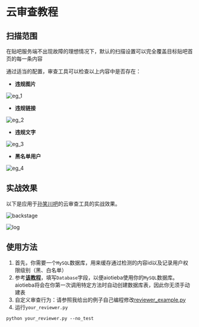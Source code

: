 # 云审查教程

## 扫描范围

在贴吧服务端不出现故障的理想情况下，默认的扫描设置可以完全覆盖目标贴吧首页的每一条内容

通过适当的配置，审查工具可以检查以上内容中是否存在：

+ **违规图片**

![eg_1](https://user-images.githubusercontent.com/48282276/176145251-35f36f73-2f23-4b1f-a456-9e62f97c40af.png)

+ **违规链接**

![eg_2](https://user-images.githubusercontent.com/48282276/176145401-6b16140c-53cb-4575-9f9a-4b47540bd5a5.png)

+ **违规文字**

![eg_3](https://user-images.githubusercontent.com/48282276/176145434-d8deab64-3ceb-472b-b51d-564246162226.png)

+ **黑名单用户**

![eg_4](https://user-images.githubusercontent.com/48282276/176145443-2021e697-c858-48c3-91b4-fba409ef6e20.png)

## 实战效果

以下是应用于[孙笑川吧](https://tieba.baidu.com/f?ie=utf-8&kw=%E5%AD%99%E7%AC%91%E5%B7%9D)的云审查工具的实战效果。

![backstage](https://user-images.githubusercontent.com/48282276/165777398-47e00f26-a46f-4b7c-a03e-03092e5d31ba.png)

![log](https://user-images.githubusercontent.com/48282276/165776593-ab5feec4-6529-4702-82e5-1904e9e8630f.png)

## 使用方法

1. 首先，你需要一个`MySQL`数据库，用来缓存通过检测的内容id以及记录用户权限级别（黑、白名单）
1. 参考[**该教程**](config.md)，填写`Database`字段，以便aiotieba使用你的`MySQL`数据库。aiotieba将会在你第一次调用特定方法时自动创建数据库表，因此你无须手动建表
1. 自定义审查行为：请参照我给出的例子自己编程修改[reviewer_example.py](https://github.com/Starry-OvO/aiotieba-reviewer/blob/develop/examples/reviewer_example.py)
1. 运行`your_reviewer.py`

```shell
python your_reviewer.py --no_test
```
